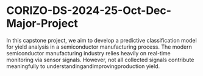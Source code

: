 # CORIZO-DS-2024-25-Oct-Dec-Major-Project
In this capstone project, we aim to develop a predictive classification model for yield analysis in a semiconductor manufacturing process. The modern semiconductor manufacturing industry relies heavily on real-time monitoring via sensor signals. However, not all collected signals contribute meaningfully to understandingandimprovingproduction yield.

